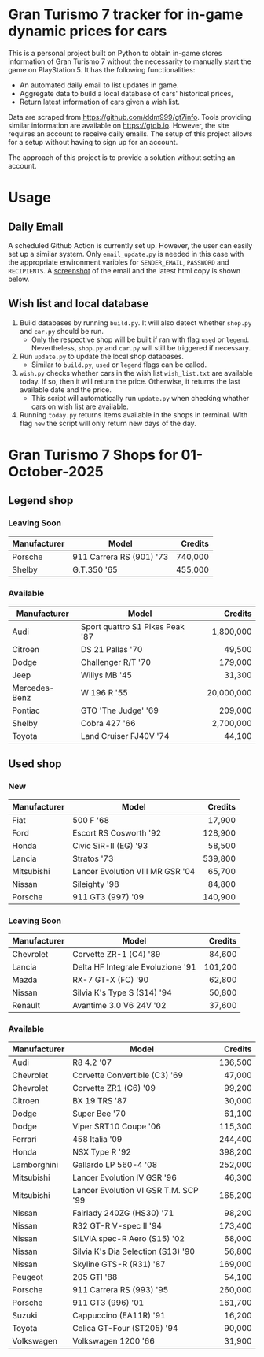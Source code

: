 # Gran Turismo 7 tracker for in-game dynamic prices for cars

This is a personal project built on Python to obtain in-game stores information of Gran Turismo 7 without the necessarity to manually start the game on PlayStation 5. It has the following functionalities:

- An automated daily email to list updates in game.
- Aggregate data to build a local database of cars' historical prices,
- Return latest information of cars given a wish list.

Data are scraped from https://github.com/ddm999/gt7info. Tools providing similar information are available on https://gtdb.io. However, the site requires an account to receive daily emails. The setup of this project allows for a setup without having to sign up for an account.

The approach of this project is to provide a solution without setting an account.

# Usage

## Daily Email

A scheduled Github Action is currently set up. However, the user can easily set up a similar system. Only `email_update.py` is needed in this case with the appropriate environment varibles for `SENDER_EMAIL`, `PASSWORD` and `RECIPIENTS`. A [screenshot](https://raw.githubusercontent.com/marcohoucheng/Gran-Turismo-7-Price-Tracker/main/data/email_screenshot.png) of the email and the latest html copy is shown below.

## Wish list and local database

1. Build databases by running `build.py`. It will also detect whether `shop.py` and `car.py` should be run.
    - Only the respective shop will be built if ran with flag `used` or `legend`. Nevertheless, `shop.py` and `car.py` will still be triggered if necessary.
2. Run `update.py` to update the local shop databases.
    - Similar to `build.py`, `used` or `legend` flags can be called.
3. `wish.py` checks whether cars in the wish list `wish_list.txt` are available today. If so, then it will return the price. Otherwise, it returns the last available date and the price.
    - This script will automatically run `update.py` when checking whather cars on wish list are available.
4. Running `today.py` returns items available in the shops in terminal. With flag `new` the script will only return new days of the day.


# Gran Turismo 7 Shops for 01-October-2025



## Legend shop

### Leaving Soon
 | Manufacturer | Model | Credits |
 | --- | --- | --: |
|Porsche|911 Carrera RS (901) '73|740,000|
|Shelby|G.T.350 '65|455,000|

### Available
 | Manufacturer | Model | Credits |
 | --- | --- | --: |
|Audi|Sport quattro S1 Pikes Peak '87|1,800,000|
|Citroen|DS 21 Pallas '70|49,500|
|Dodge|Challenger R/T '70|179,000|
|Jeep|Willys MB '45|31,300|
|Mercedes-Benz|W 196 R '55|20,000,000|
|Pontiac|GTO 'The Judge' '69|209,000|
|Shelby|Cobra 427 '66|2,700,000|
|Toyota|Land Cruiser FJ40V '74|44,100|


## Used shop

### New
 | Manufacturer | Model | Credits |
 | --- | --- | --: |
|Fiat|500 F '68|17,900|
|Ford|Escort RS Cosworth '92|128,900|
|Honda|Civic SiR-II (EG) '93|58,500|
|Lancia|Stratos '73|539,800|
|Mitsubishi|Lancer Evolution VIII MR GSR '04|65,700|
|Nissan|Sileighty '98|84,800|
|Porsche|911 GT3 (997) '09|140,900|

### Leaving Soon
 | Manufacturer | Model | Credits |
 | --- | --- | --: |
|Chevrolet|Corvette ZR-1 (C4) '89|84,600|
|Lancia|Delta HF Integrale Evoluzione '91|101,200|
|Mazda|RX-7 GT-X (FC) '90|62,800|
|Nissan|Silvia K's Type S (S14) '94|50,800|
|Renault|Avantime 3.0 V6 24V '02|37,600|

### Available
 | Manufacturer | Model | Credits |
 | --- | --- | --: |
|Audi|R8 4.2 '07|136,500|
|Chevrolet|Corvette Convertible (C3) '69|47,000|
|Chevrolet|Corvette ZR1 (C6) '09|99,200|
|Citroen|BX 19 TRS '87|30,000|
|Dodge|Super Bee '70|61,100|
|Dodge|Viper SRT10 Coupe '06|115,300|
|Ferrari|458 Italia '09|244,400|
|Honda|NSX Type R '92|398,200|
|Lamborghini|Gallardo LP 560-4 '08|252,000|
|Mitsubishi|Lancer Evolution IV GSR '96|46,300|
|Mitsubishi|Lancer Evolution VI GSR T.M. SCP '99|165,200|
|Nissan|Fairlady 240ZG (HS30) '71|98,200|
|Nissan|R32 GT-R V-spec II '94|173,400|
|Nissan|SILVIA spec-R Aero (S15) '02|68,000|
|Nissan|Silvia K's Dia Selection (S13) '90|56,800|
|Nissan|Skyline GTS-R (R31) '87|169,000|
|Peugeot|205 GTI '88|54,100|
|Porsche|911 Carrera RS (993) '95|260,000|
|Porsche|911 GT3 (996) '01|161,700|
|Suzuki|Cappuccino (EA11R) '91|16,200|
|Toyota|Celica GT-Four (ST205) '94|90,000|
|Volkswagen|Volkswagen 1200 '66|31,900|
